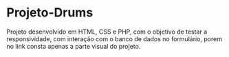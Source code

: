 # Projeto-Drums
Projeto desenvolvido em HTML, CSS e PHP, com o objetivo de testar a responsividade, com interação com o banco de dados no formulário, porem no link consta apenas a parte visual do projeto. 
